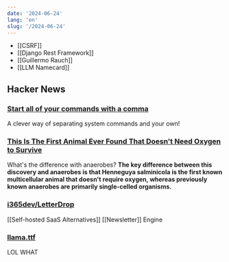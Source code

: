 ```yaml
---
date: '2024-06-24'
lang: 'en'
slug: '/2024-06-24'
---
```


- [[CSRF]]
- [[Django Rest Framework]]
- [[Guillermo Rauch]]
- [[LLM Namecard]]

## Hacker News

### [Start all of your commands with a comma](https://rhodesmill.org/brandon/2009/commands-with-comma/)

A clever way of separating system commands and your own!

### [This Is The First Animal Ever Found That Doesn't Need Oxygen to Survive](https://www.sciencealert.com/this-is-the-first-animal-ever-found-that-doesnt-need-oxygen-to-survive)

What's the difference with anaerobes? **The key difference between this discovery and anaerobes is that Henneguya salminicola is the first known multicellular animal that doesn't require oxygen, whereas previously known anaerobes are primarily single-celled organisms.**

### [i365dev/LetterDrop](https://github.com/i365dev/LetterDrop)

[[Self-hosted SaaS Alternatives]] [[Newsletter]] Engine

### [llama.ttf](https://fuglede.github.io/llama.ttf/)

LOL WHAT
